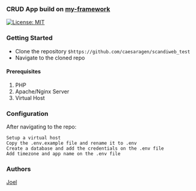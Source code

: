 ### CRUD App build on [my-framework](https://github.com/caesaragen)

[![License: MIT](https://img.shields.io/badge/License-MIT-yellow.svg)](https://opensource.org/licenses/MIT)

### Getting Started
- Clone the repository ```$https://github.com/caesaragen/scandiweb_test```
- Navigate to the cloned repo

#### Prerequisites
1. PHP
2. Apache/Nginx Server
3. Virtual Host

### Configuration
After navigating to the repo:
```
Setup a virtual host
Copy the .env.example file and rename it to .env
Create a database and add the credentials on the .env file
Add timezone and app name on the .env file
```

### Authors
[Joel](https://github.com/caesaragen)